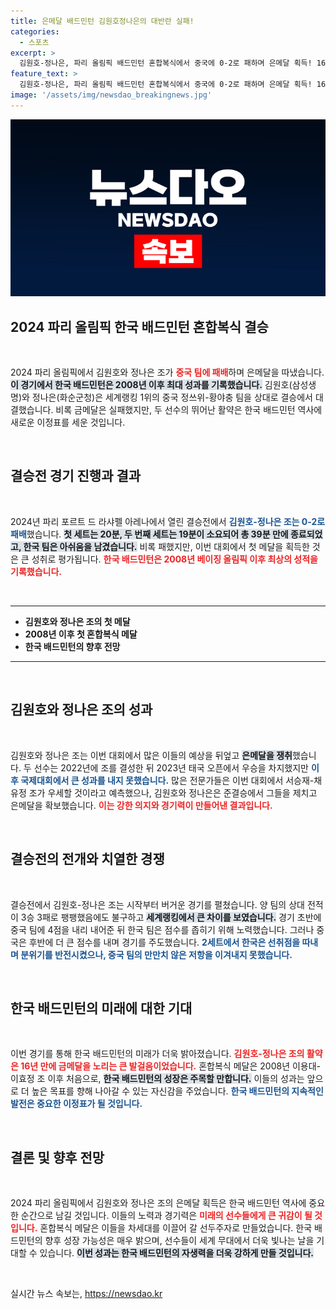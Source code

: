 ```yaml
---
title: 은메달 배드민턴 김원호정나은의 대반란 실패!
categories:
  - 스포츠
excerpt: >
  김원호-정나은, 파리 올림픽 배드민턴 혼합복식에서 중국에 0-2로 패하며 은메달 획득! 16년간 기다려온 메달의 주인공이 된 두 선수의 눈물과 역전극, 한국 배드민턴의 새로운 전환점을 확인하다.
feature_text: >
  김원호-정나은, 파리 올림픽 배드민턴 혼합복식에서 중국에 0-2로 패하며 은메달 획득! 16년간 기다려온 메달의 주인공이 된 두 선수의 눈물과 역전극, 한국 배드민턴의 새로운 전환점을 확인하다.
image: '/assets/img/newsdao_breakingnews.jpg'
---
```


<p><img src="/assets/img/newsdao_breakingnews.jpg" alt="ontimetimes 속보" /></p>

<h2 data-ke-size="size26">2024 파리 올림픽 한국 배드민턴 혼합복식 결승</h2>

<p data-ke-size="size16">&nbsp;</p>

<p>2024 파리 올림픽에서 김원호와 정나은 조가 <b><span style="color: #ee2323;">중국 팀에 패배</span></b>하며 은메달을 따냈습니다. <b><span style="background-color: #21538527;">이 경기에서 한국 배드민턴은 2008년 이후 최대 성과를 기록했습니다.</span></b> 김원호(삼성생명)와 정나은(화순군청)은 세계랭킹 1위의 중국 정쓰위-황야충 팀을 상대로 결승에서 대결했습니다. 비록 금메달은 실패했지만, 두 선수의 뛰어난 활약은 한국 배드민턴 역사에 새로운 이정표를 세운 것입니다.</p>

<p data-ke-size="size16">&nbsp;</p>

<h2 data-ke-size="size26">결승전 경기 진행과 결과</h2>

<p data-ke-size="size16">&nbsp;</p>

<p>2024년 파리 포르트 드 라샤펠 아레나에서 열린 결승전에서 <b><span style="color: #1a5490;">김원호-정나은 조는 0-2로 패배</span></b>했습니다. <b><span style="background-color: #21538527;">첫 세트는 20분, 두 번째 세트는 19분이 소요되어 총 39분 만에 종료되었고, 한국 팀은 아쉬움을 남겼습니다.</span></b> 비록 패했지만, 이번 대회에서 첫 메달을 획득한 것은 큰 성취로 평가됩니다. <b><span style="color: #ee2323;">한국 배드민턴은 2008년 베이징 올림픽 이후 최상의 성적을 기록했습니다.</span></b></p>

<p data-ke-size="size16">&nbsp;</p>

<hr />

<ul>
<li><b>김원호와 정나은 조의 첫 메달</b></li>
<li><b>2008년 이후 첫 혼합복식 메달</b></li>
<li><b>한국 배드민턴의 향후 전망</b></li>
</ul>

<hr />

<p data-ke-size="size16">&nbsp;</p>

<h2 data-ke-size="size26">김원호와 정나은 조의 성과</h2>

<p data-ke-size="size16">&nbsp;</p>

<p>김원호와 정나은 조는 이번 대회에서 많은 이들의 예상을 뒤엎고 <b><span style="background-color: #21538527;">은메달을 쟁취</span></b>했습니다. 두 선수는 2022년에 조를 결성한 뒤 2023년 태국 오픈에서 우승을 차지했지만 <b><span style="color: #1a5490;">이후 국제대회에서 큰 성과를 내지 못했습니다.</span></b> 많은 전문가들은 이번 대회에서 서승재-채유정 조가 우세할 것이라고 예측했으나, 김원호와 정나은은 준결승에서 그들을 제치고 은메달을 확보했습니다. <b><span style="color: #ee2323;">이는 강한 의지와 경기력이 만들어낸 결과입니다.</span></b></p>

<p data-ke-size="size16">&nbsp;</p>

<h2 data-ke-size="size26">결승전의 전개와 치열한 경쟁</h2>

<p data-ke-size="size16">&nbsp;</p>

<p>결승전에서 김원호-정나은 조는 시작부터 버거운 경기를 펼쳤습니다. 양 팀의 상대 전적이 3승 3패로 팽팽했음에도 불구하고 <b><span style="background-color: #21538527;">세계랭킹에서 큰 차이를 보였습니다.</span></b> 경기 초반에 중국 팀에 4점을 내리 내어준 뒤 한국 팀은 점수를 좁히기 위해 노력했습니다. 그러나 중국은 후반에 더 큰 점수를 내며 경기를 주도했습니다. <b><span style="color: #1a5490;">2세트에서 한국은 선취점을 따내며 분위기를 반전시켰으나, 중국 팀의 만만치 않은 저항을 이겨내지 못했습니다.</span></b></p>

<p data-ke-size="size16">&nbsp;</p>

<h2 data-ke-size="size26">한국 배드민턴의 미래에 대한 기대</h2>

<p data-ke-size="size16">&nbsp;</p>

<p>이번 경기를 통해 한국 배드민턴의 미래가 더욱 밝아졌습니다. <b><span style="color: #ee2323;">김원호-정나은 조의 활약은 16년 만에 금메달을 노리는 큰 발걸음이었습니다.</span></b> 혼합복식 메달은 2008년 이용대-이효정 조 이후 처음으로, <b><span style="background-color: #21538527;">한국 배드민턴의 성장은 주목할 만합니다.</span></b> 이들의 성과는 앞으로 더 높은 목표를 향해 나아갈 수 있는 자신감을 주었습니다. <b><span style="color: #1a5490;">한국 배드민턴의 지속적인 발전은 중요한 이정표가 될 것입니다.</span></b></p>

<p data-ke-size="size16">&nbsp;</p>

<h2 data-ke-size="size26">결론 및 향후 전망</h2>

<p data-ke-size="size16">&nbsp;</p>

<p>2024 파리 올림픽에서 김원호와 정나은 조의 은메달 획득은 한국 배드민턴 역사에 중요한 순간으로 남길 것입니다. 이들의 노력과 경기력은 <b><span style="color: #ee2323;">미래의 선수들에게 큰 귀감이 될 것입니다.</span></b> 혼합복식 메달은 이들을 차세대를 이끌어 갈 선두주자로 만들었습니다. 한국 배드민턴의 향후 성장 가능성은 매우 밝으며, 선수들이 세계 무대에서 더욱 빛나는 날을 기대할 수 있습니다. <b><span style="background-color: #21538527;">이번 성과는 한국 배드민턴의 자생력을 더욱 강하게 만들 것입니다.</span></b></p>

<p data-ke-size="size16">&nbsp;</p>
실시간 뉴스 속보는, <a href="https://newsdao.kr" rel="dofollow">https://newsdao.kr</a>


